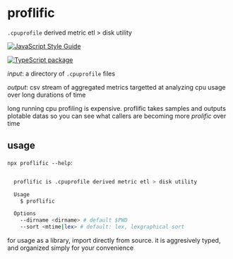 # proflific

`.cpuprofile` derived metric etl > disk utility

[![JavaScript Style Guide](https://img.shields.io/badge/code_style-standard-brightgreen.svg)](https://standardjs.com)
<!-- [![Coverage Status](https://coveralls.io/repos/github/cdaringe/pouchy/badge.svg?branch=master)](https://coveralls.io/github/cdaringe/pouchy?branch=master)  -->
[![TypeScript package](https://img.shields.io/badge/language-typescript-blue)](https://www.typescriptlang.org)
<!-- [![semantic-release](https://img.shields.io/badge/%20%20%F0%9F%93%A6%F0%9F%9A%80-semantic--release-e10079.svg)](https://github.com/semantic-release/semantic-release)  -->
<!-- [![CircleCI](https://circleci.com/gh/cdaringe/pouchy.svg?style=svg)](https://circleci.com/gh/cdaringe/pouchy)  -->

*input*: a directory of `.cpuprofile` files

*output*: csv stream of aggregated metrics targetted at analyzing cpu usage over long durations of time


long running cpu profiling is expensive.  proflific takes samples and outputs plotable datas so you can see what callers are becoming more _prolific_ over time

## usage

`npx proflific --help`:

```sh

  proflific is .cpuprofile derived metric etl > disk utility

  Usage
    $ proflific

  Options
    --dirname <dirname> # default $PWD
    --sort <mtime|lex> # default: lex, lexgraphical sort
```

for usage as a library, import directly from source. it is aggresively typed, and organized simply for your convenience
